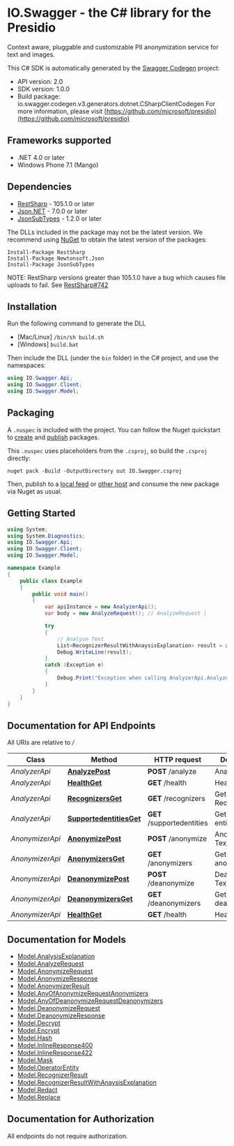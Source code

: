 # IO.Swagger - the C# library for the Presidio

Context aware, pluggable and customizable PII anonymization service for text and images.

This C# SDK is automatically generated by the [Swagger Codegen](https://github.com/swagger-api/swagger-codegen) project:

- API version: 2.0
- SDK version: 1.0.0
- Build package: io.swagger.codegen.v3.generators.dotnet.CSharpClientCodegen
    For more information, please visit [https://github.com/microsoft/presidio](https://github.com/microsoft/presidio)

<a name="frameworks-supported"></a>
## Frameworks supported
- .NET 4.0 or later
- Windows Phone 7.1 (Mango)

<a name="dependencies"></a>
## Dependencies
- [RestSharp](https://www.nuget.org/packages/RestSharp) - 105.1.0 or later
- [Json.NET](https://www.nuget.org/packages/Newtonsoft.Json/) - 7.0.0 or later
- [JsonSubTypes](https://www.nuget.org/packages/JsonSubTypes/) - 1.2.0 or later

The DLLs included in the package may not be the latest version. We recommend using [NuGet](https://docs.nuget.org/consume/installing-nuget) to obtain the latest version of the packages:
```
Install-Package RestSharp
Install-Package Newtonsoft.Json
Install-Package JsonSubTypes
```

NOTE: RestSharp versions greater than 105.1.0 have a bug which causes file uploads to fail. See [RestSharp#742](https://github.com/restsharp/RestSharp/issues/742)

<a name="installation"></a>
## Installation
Run the following command to generate the DLL
- [Mac/Linux] `/bin/sh build.sh`
- [Windows] `build.bat`

Then include the DLL (under the `bin` folder) in the C# project, and use the namespaces:
```csharp
using IO.Swagger.Api;
using IO.Swagger.Client;
using IO.Swagger.Model;
```
<a name="packaging"></a>
## Packaging

A `.nuspec` is included with the project. You can follow the Nuget quickstart to [create](https://docs.microsoft.com/en-us/nuget/quickstart/create-and-publish-a-package#create-the-package) and [publish](https://docs.microsoft.com/en-us/nuget/quickstart/create-and-publish-a-package#publish-the-package) packages.

This `.nuspec` uses placeholders from the `.csproj`, so build the `.csproj` directly:

```
nuget pack -Build -OutputDirectory out IO.Swagger.csproj
```

Then, publish to a [local feed](https://docs.microsoft.com/en-us/nuget/hosting-packages/local-feeds) or [other host](https://docs.microsoft.com/en-us/nuget/hosting-packages/overview) and consume the new package via Nuget as usual.

<a name="getting-started"></a>
## Getting Started

```csharp
using System;
using System.Diagnostics;
using IO.Swagger.Api;
using IO.Swagger.Client;
using IO.Swagger.Model;

namespace Example
{
    public class Example
    {
        public void main()
        {
            var apiInstance = new AnalyzerApi();
            var body = new AnalyzeRequest(); // AnalyzeRequest | 

            try
            {
                // Analyze Text
                List<RecognizerResultWithAnaysisExplanation> result = apiInstance.AnalyzePost(body);
                Debug.WriteLine(result);
            }
            catch (Exception e)
            {
                Debug.Print("Exception when calling AnalyzerApi.AnalyzePost: " + e.Message );
            }
        }
    }
}
```

<a name="documentation-for-api-endpoints"></a>
## Documentation for API Endpoints

All URIs are relative to */*

Class | Method | HTTP request | Description
------------ | ------------- | ------------- | -------------
*AnalyzerApi* | [**AnalyzePost**](docs/AnalyzerApi.md#analyzepost) | **POST** /analyze | Analyze Text
*AnalyzerApi* | [**HealthGet**](docs/AnalyzerApi.md#healthget) | **GET** /health | Healthcheck
*AnalyzerApi* | [**RecognizersGet**](docs/AnalyzerApi.md#recognizersget) | **GET** /recognizers | Get Recognizers
*AnalyzerApi* | [**SupportedentitiesGet**](docs/AnalyzerApi.md#supportedentitiesget) | **GET** /supportedentities | Get supported entities
*AnonymizerApi* | [**AnonymizePost**](docs/AnonymizerApi.md#anonymizepost) | **POST** /anonymize | Anonymize Text
*AnonymizerApi* | [**AnonymizersGet**](docs/AnonymizerApi.md#anonymizersget) | **GET** /anonymizers | Get supported anonymizers
*AnonymizerApi* | [**DeanonymizePost**](docs/AnonymizerApi.md#deanonymizepost) | **POST** /deanonymize | Deanonymize Text
*AnonymizerApi* | [**DeanonymizersGet**](docs/AnonymizerApi.md#deanonymizersget) | **GET** /deanonymizers | Get supported deanonymizers
*AnonymizerApi* | [**HealthGet**](docs/AnonymizerApi.md#healthget) | **GET** /health | Healthcheck

<a name="documentation-for-models"></a>
## Documentation for Models

 - [Model.AnalysisExplanation](docs/AnalysisExplanation.md)
 - [Model.AnalyzeRequest](docs/AnalyzeRequest.md)
 - [Model.AnonymizeRequest](docs/AnonymizeRequest.md)
 - [Model.AnonymizeResponse](docs/AnonymizeResponse.md)
 - [Model.AnonymizerResult](docs/AnonymizerResult.md)
 - [Model.AnyOfAnonymizeRequestAnonymizers](docs/AnyOfAnonymizeRequestAnonymizers.md)
 - [Model.AnyOfDeanonymizeRequestDeanonymizers](docs/AnyOfDeanonymizeRequestDeanonymizers.md)
 - [Model.DeanonymizeRequest](docs/DeanonymizeRequest.md)
 - [Model.DeanonymizeResponse](docs/DeanonymizeResponse.md)
 - [Model.Decrypt](docs/Decrypt.md)
 - [Model.Encrypt](docs/Encrypt.md)
 - [Model.Hash](docs/Hash.md)
 - [Model.InlineResponse400](docs/InlineResponse400.md)
 - [Model.InlineResponse422](docs/InlineResponse422.md)
 - [Model.Mask](docs/Mask.md)
 - [Model.OperatorEntity](docs/OperatorEntity.md)
 - [Model.RecognizerResult](docs/RecognizerResult.md)
 - [Model.RecognizerResultWithAnaysisExplanation](docs/RecognizerResultWithAnaysisExplanation.md)
 - [Model.Redact](docs/Redact.md)
 - [Model.Replace](docs/Replace.md)

<a name="documentation-for-authorization"></a>
## Documentation for Authorization

All endpoints do not require authorization.
